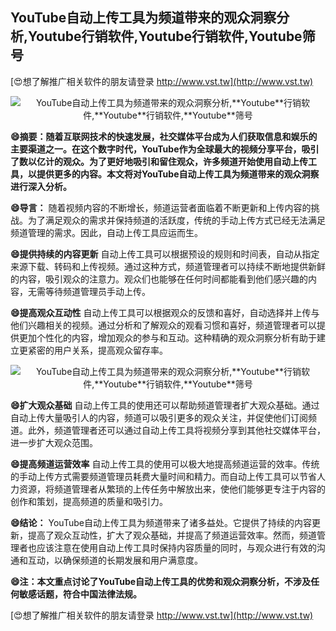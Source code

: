 ## **YouTube自动上传工具为频道带来的观众洞察分析,**Youtube**行销软件,**Youtube**行销软件,**Youtube**筛号**

[😍想了解推广相关软件的朋友请登录 http://www.vst.tw](http://www.vst.tw)

 <center><img src="https://vst.tw/MP4/tuiguang/png/5.png" alt="YouTube自动上传工具为频道带来的观众洞察分析,**Youtube**行销软件,**Youtube**行销软件,**Youtube**筛号"></center>

**😄摘要：随着互联网技术的快速发展，社交媒体平台成为人们获取信息和娱乐的主要渠道之一。在这个数字时代，YouTube作为全球最大的视频分享平台，吸引了数以亿计的观众。为了更好地吸引和留住观众，许多频道开始使用自动上传工具，以提供更多的内容。本文将对YouTube自动上传工具为频道带来的观众洞察进行深入分析。**

**😄导言：**
随着视频内容的不断增长，频道运营者面临着不断更新和上传内容的挑战。为了满足观众的需求并保持频道的活跃度，传统的手动上传方式已经无法满足频道管理的需求。因此，自动上传工具应运而生。

**😄提供持续的内容更新**
自动上传工具可以根据预设的规则和时间表，自动从指定来源下载、转码和上传视频。通过这种方式，频道管理者可以持续不断地提供新鲜的内容，吸引观众的注意力。观众们也能够在任何时间都能看到他们感兴趣的内容，无需等待频道管理员手动上传。

**😄提高观众互动性**
自动上传工具可以根据观众的反馈和喜好，自动选择并上传与他们兴趣相关的视频。通过分析和了解观众的观看习惯和喜好，频道管理者可以提供更加个性化的内容，增加观众的参与和互动。这种精确的观众洞察分析有助于建立更紧密的用户关系，提高观众留存率。

 <center><img src="https://vst.tw/MP4/tuiguang/png/3.png" alt="YouTube自动上传工具为频道带来的观众洞察分析,**Youtube**行销软件,**Youtube**行销软件,**Youtube**筛号"></center>

**😄扩大观众基础**
自动上传工具的使用还可以帮助频道管理者扩大观众基础。通过自动上传大量吸引人的内容，频道可以吸引更多的观众关注，并促使他们订阅频道。此外，频道管理者还可以通过自动上传工具将视频分享到其他社交媒体平台，进一步扩大观众范围。

**😄提高频道运营效率**
自动上传工具的使用可以极大地提高频道运营的效率。传统的手动上传方式需要频道管理员耗费大量时间和精力。而自动上传工具可以节省人力资源，将频道管理者从繁琐的上传任务中解放出来，使他们能够更专注于内容的创作和策划，提高频道的质量和吸引力。

**😄结论：**
YouTube自动上传工具为频道带来了诸多益处。它提供了持续的内容更新，提高了观众互动性，扩大了观众基础，并提高了频道运营效率。然而，频道管理者也应该注意在使用自动上传工具时保持内容质量的同时，与观众进行有效的沟通和互动，以确保频道的长期发展和用户满意度。

**😄注：本文重点讨论了YouTube自动上传工具的优势和观众洞察分析，不涉及任何敏感话题，符合中国法律法规。**

[😍想了解推广相关软件的朋友请登录 http://www.vst.tw](http://www.vst.tw)



